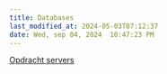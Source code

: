 ```yaml
---
title: Databases
last_modified_at: 2024-05-03T07:12:37
date: Wed, sep 04, 2024  10:47:23 PM
---
```


[Opdracht servers](servers)
